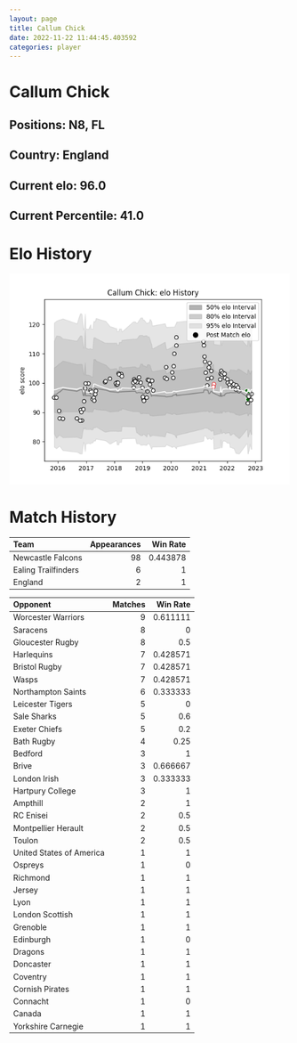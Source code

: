 ```yaml
---  
layout: page  
title: Callum Chick  
date: 2022-11-22 11:44:45.403592  
categories: player  
---
```

# Callum Chick

## Positions: N8, FL

## Country: England

## Current elo: 96.0

## Current Percentile: 41.0

# Elo History


![elo history](history_CallumChick.png)
# Match History


| Team                |   Appearances |   Win Rate |
|:--------------------|--------------:|-----------:|
| Newcastle Falcons   |            98 |   0.443878 |
| Ealing Trailfinders |             6 |   1        |
| England             |             2 |   1        |

| Opponent                 |   Matches |   Win Rate |
|:-------------------------|----------:|-----------:|
| Worcester Warriors       |         9 |   0.611111 |
| Saracens                 |         8 |   0        |
| Gloucester Rugby         |         8 |   0.5      |
| Harlequins               |         7 |   0.428571 |
| Bristol Rugby            |         7 |   0.428571 |
| Wasps                    |         7 |   0.428571 |
| Northampton Saints       |         6 |   0.333333 |
| Leicester Tigers         |         5 |   0        |
| Sale Sharks              |         5 |   0.6      |
| Exeter Chiefs            |         5 |   0.2      |
| Bath Rugby               |         4 |   0.25     |
| Bedford                  |         3 |   1        |
| Brive                    |         3 |   0.666667 |
| London Irish             |         3 |   0.333333 |
| Hartpury College         |         3 |   1        |
| Ampthill                 |         2 |   1        |
| RC Enisei                |         2 |   0.5      |
| Montpellier Herault      |         2 |   0.5      |
| Toulon                   |         2 |   0.5      |
| United States of America |         1 |   1        |
| Ospreys                  |         1 |   0        |
| Richmond                 |         1 |   1        |
| Jersey                   |         1 |   1        |
| Lyon                     |         1 |   1        |
| London Scottish          |         1 |   1        |
| Grenoble                 |         1 |   1        |
| Edinburgh                |         1 |   0        |
| Dragons                  |         1 |   1        |
| Doncaster                |         1 |   1        |
| Coventry                 |         1 |   1        |
| Cornish Pirates          |         1 |   1        |
| Connacht                 |         1 |   0        |
| Canada                   |         1 |   1        |
| Yorkshire Carnegie       |         1 |   1        |